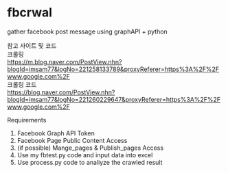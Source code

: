 # fbcrwal
gather facebook post message using graphAPI + python

참고 사이트 및 코드<br>
크롤링<br>
https://m.blog.naver.com/PostView.nhn?blogId=imsam77&logNo=221258133789&proxyReferer=https%3A%2F%2Fwww.google.com%2F<br>
크롤링 코드<br>
https://blog.naver.com/PostView.nhn?blogId=imsam77&logNo=221260229647&proxyReferer=https%3A%2F%2Fwww.google.com%2F<br>

Requirements<br>
1. Facebook Graph API Token
2. Facebook Page Public Content Access
3. (if possible) Mange_pages & Publish_pages Access
4. Use my fbtest.py code and input data into excel
5. Use process.py code to analiyze the crawled result
